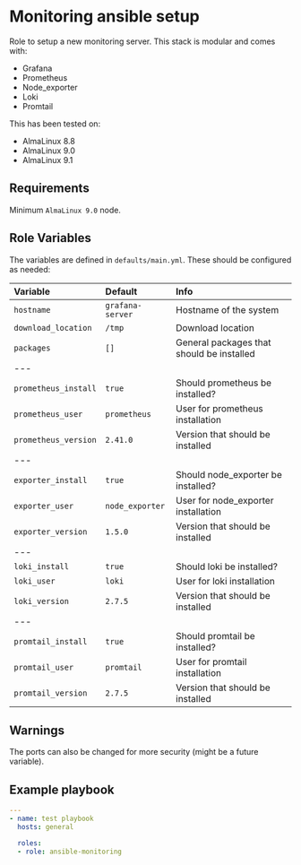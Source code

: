 # Monitoring ansible setup

Role to setup a new monitoring server. This stack is modular and comes with:

- Grafana
- Prometheus
- Node_exporter
- Loki
- Promtail

This has been tested on:

- AlmaLinux 8.8
- AlmaLinux 9.0
- AlmaLinux 9.1

## Requirements

Minimum `AlmaLinux 9.0` node.

## Role Variables

The variables are defined in `defaults/main.yml`. These should be configured as needed:

| Variable | Default | Info |
| :------- | :------ | :--- |
| `hostname`                      | `grafana-server` | Hostname of the system                            |
| `download_location`             | `/tmp`           | Download location                                 |
| `packages`                      | `[]`             | General packages that should be installed         |
| ---      |         |      |
| `prometheus_install`            | `true`           | Should prometheus be installed?                   |
| `prometheus_user`               | `prometheus`     | User for prometheus installation                  |
| `prometheus_version`            | `2.41.0`         | Version that should be installed                  |
| ---      |         |      |
| `exporter_install`              | `true`           | Should node_exporter be installed?                |
| `exporter_user`                 | `node_exporter`  | User for node_exporter installation               |
| `exporter_version`              | `1.5.0`          | Version that should be installed                  |
| ---      |         |            |
| `loki_install`                  | `true`           | Should loki be installed?                         |
| `loki_user`                     | `loki`           | User for loki installation                        |
| `loki_version`                  | `2.7.5`          | Version that should be installed                  |
| ---      |         |      |
| `promtail_install`              | `true`           | Should promtail be installed?                     |
| `promtail_user`                 | `promtail`       | User for promtail installation                    |
| `promtail_version`              | `2.7.5`          | Version that should be installed                  |

## Warnings

The ports can also be changed for more security (might be a future variable).

## Example playbook

```yml
---
- name: test playbook
  hosts: general

  roles:
  - role: ansible-monitoring
```
